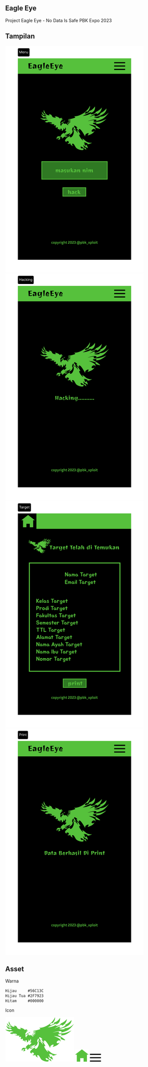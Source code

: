 ## Eagle Eye
Project Eagle Eye - No Data Is Safe 
PBK Expo 2023
## Tampilan 

![alt text](https://raw.githubusercontent.com/pbk-fkom/eagle-eye/main/Menu.png)
![alt text](https://raw.githubusercontent.com/pbk-fkom/eagle-eye/main/Hacking.png)
![alt text](https://raw.githubusercontent.com/pbk-fkom/eagle-eye/main/Target.png)
![alt text](https://raw.githubusercontent.com/pbk-fkom/eagle-eye/main/Print.png)


## Asset
Warna
```
Hijau     #56C13C
Hijau Tua #2F7923
Hitam     #000000
```
Icon

![alt text](https://raw.githubusercontent.com/pbk-fkom/eagle-eye/main/Logo.png)
![alt text](https://raw.githubusercontent.com/pbk-fkom/eagle-eye/main/Home.png)
![alt text](https://raw.githubusercontent.com/pbk-fkom/eagle-eye/main/icon_menu.png)

